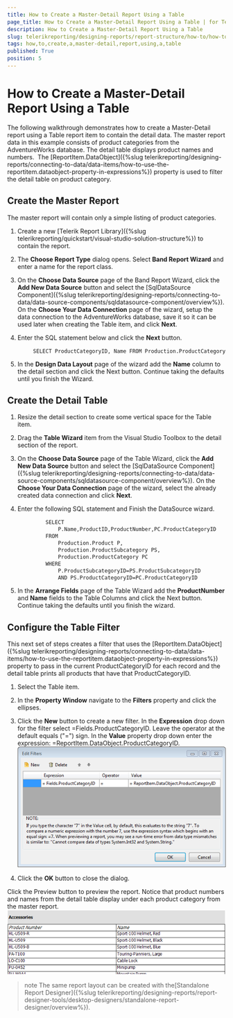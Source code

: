 ```yaml
---
title: How to Create a Master-Detail Report Using a Table
page_title: How to Create a Master-Detail Report Using a Table | for Telerik Reporting Documentation
description: How to Create a Master-Detail Report Using a Table
slug: telerikreporting/designing-reports/report-structure/how-to/how-to-create-a-master-detail-report-using-a-table
tags: how,to,create,a,master-detail,report,using,a,table
published: True
position: 5
---
```


# How to Create a Master-Detail Report Using a Table



The following walkthrough demonstrates how to create a Master-Detail report using a Table report item
        to contain the detail data. The master report data in this example consists of product categories from the
        AdventureWorks database. The detail table displays product names and numbers. 
        The [ReportItem.DataObject]({%slug telerikreporting/designing-reports/connecting-to-data/data-items/how-to-use-the-reportitem.dataobject-property-in-expressions%}) property is used to filter the detail
        table on product category.
      

## Create the Master Report

The master report will contain only a simple listing of product categories.

1. Create a new [Telerik Report Library]({%slug telerikreporting/quickstart/visual-studio-solution-structure%}) to contain the report.
            

1. The __Choose Report Type__ dialog opens. Select __Band Report Wizard__ and enter a name for the report class.
            

1. On the __Choose Data Source__ page of the Band Report Wizard, click the __Add New Data Source__ button and select the
              [SqlDataSource Component]({%slug telerikreporting/designing-reports/connecting-to-data/data-source-components/sqldatasource-component/overview%}). On the __Choose Your Data Connection__ page of the wizard,
              setup the data connection to the AdventureWorks database, save it so it can be used later when creating
              the Table item, and click __Next__.
            

1. Enter the SQL statement below and click the __Next__ button.
            

	
			SELECT ProductCategoryID, Name FROM Production.ProductCategory
			



1. In the __Design Data Layout__ page of the wizard add the __Name__ column
              to the detail section and click the Next button. Continue taking the defaults until you finish the Wizard.
            

## Create the Detail Table

1. Resize the detail section to create some vertical space for the Table item.

1. Drag the __Table Wizard__ item from the Visual Studio Toolbox to the detail section of the report.
            

1. On the __Choose Data Source__ page of the Table Wizard, click the __Add New Data Source__ button and select the
              [SqlDataSource Component]({%slug telerikreporting/designing-reports/connecting-to-data/data-source-components/sqldatasource-component/overview%}). On the __Choose Your Data Connection__ page of the wizard,
              select the already created data connection and click __Next__.
            

1. Enter the following SQL statement and Finish the DataSource wizard.

	
				SELECT 
					P.Name,ProductID,ProductNumber,PC.ProductCategoryID
				FROM 
					Production.Product P,
					Production.ProductSubcategory PS,
					Production.ProductCategory PC
				WHERE 
					P.ProductSubcategoryID=PS.ProductSubcategoryID
					AND PS.ProductCategoryID=PC.ProductCategoryID
					



1. In the __Arrange Fields__ page of the Table Wizard add the __ProductNumber__ and __Name__ fields
              to the Table Columns and click the Next button. Continue taking the defaults until you finish the wizard.
            

## Configure the Table Filter

This next set of steps creates a filter that uses the [ReportItem.DataObject]({%slug telerikreporting/designing-reports/connecting-to-data/data-items/how-to-use-the-reportitem.dataobject-property-in-expressions%}) property to
          pass in the current ProductCategoryID for each record and the detail table prints all products that have that ProductCategoryID.
        

1. Select the Table item.
            

1. In the __Property Window__ navigate to the __Filters__ property and click the ellipses.
            

1. Click the __New__ button to create a new filter. In the __Expression__ drop down
              for the filter select =Fields.ProductCategoryID. Leave the operator at the default equals ("=") sign. In the
              __Value__ property drop down enter the expression: =ReportItem.DataObject.ProductCategoryID.
            ![Master Detail Table 0001](images/MasterDetailTable0001.png)

1. Click the __OK__ button to close the dialog.
            

Click the Preview button to preview the report.
          Notice that product numbers and names from the detail table display under each product category from the master report.
        ![Master Detail Table 0002](images/MasterDetailTable0002.png)

>note The same report layout can be created with the[Standalone Report Designer]({%slug telerikreporting/designing-reports/report-designer-tools/desktop-designers/standalone-report-designer/overview%}).
>


